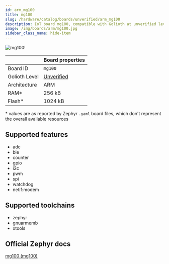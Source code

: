 ```yaml
---
id: arm_mg100
title: mg100
slug: /hardware/catalog/boards/unverified/arm_mg100
description: IoT board mg100, compatible with Golioth at unverified level.
image: /img/boards/arm/mg100.jpg
sidebar_class_name: hide-item
---
```


[//]: # (This is an auto-generated file, do not edit! Changes to it will be lost upon re-generation)

![mg100!](/img/boards/arm/mg100.jpg "mg100")

|                | Board properties     |
| -------------  | -------------------- |
| Board ID       | `mg100` |
| Golioth Level  | [Unverified](/hardware#unverified-boards) |
| Architecture   | ARM |
| RAM*           | 256 kB |
| Flash*         | 1024 kB |

\* values are as reported by Zephyr `.yaml` board files, which don't represent the overall available resources



## Supported features

* adc
* ble
* counter
* gpio
* i2c
* pwm
* spi
* watchdog
* netif:modem

## Supported toolchains

* zephyr
* gnuarmemb
* xtools

## Official Zephyr docs

[mg100 (mg100)](https://docs.zephyrproject.org/latest/boards/arm/mg100/doc/index.html)
